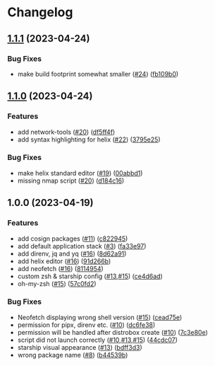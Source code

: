 # Changelog

## [1.1.1](https://github.com/tepene/box-bayou/compare/v1.1.0...v1.1.1) (2023-04-24)


### Bug Fixes

* make build footprint somewhat smaller ([#24](https://github.com/tepene/box-bayou/issues/24)) ([fb109b0](https://github.com/tepene/box-bayou/commit/fb109b03ed1f012dc82eb0ba4a903210f84a414a))

## [1.1.0](https://github.com/tepene/box-bayou/compare/v1.0.0...v1.1.0) (2023-04-24)


### Features

* add network-tools ([#20](https://github.com/tepene/box-bayou/issues/20)) ([df5ff4f](https://github.com/tepene/box-bayou/commit/df5ff4f59bfa53de945ac7ffaa1fa1163e62c88d))
* add syntax highlighting for helix ([#22](https://github.com/tepene/box-bayou/issues/22)) ([3795e25](https://github.com/tepene/box-bayou/commit/3795e25b1e8c97b049950875065eff5d909fcae7))


### Bug Fixes

* make helix standard editor ([#19](https://github.com/tepene/box-bayou/issues/19)) ([00abbd1](https://github.com/tepene/box-bayou/commit/00abbd1299ad17985063ab363a2b25d31f6f14d6))
* missing nmap script ([#20](https://github.com/tepene/box-bayou/issues/20)) ([d184c16](https://github.com/tepene/box-bayou/commit/d184c16206084782d017036909a331a4947899bf))

## 1.0.0 (2023-04-19)


### Features

* add cosign packages ([#11](https://github.com/tepene/box-bayou/issues/11)) ([c822945](https://github.com/tepene/box-bayou/commit/c82294598c125396e7881d2ab438f3c9b37ebb5f))
* add default application stack ([#3](https://github.com/tepene/box-bayou/issues/3)) ([fa33e97](https://github.com/tepene/box-bayou/commit/fa33e979ce18ad8187fc73c258d7284383fadd0d))
* add direnv, jq and yq ([#16](https://github.com/tepene/box-bayou/issues/16)) ([8d62a91](https://github.com/tepene/box-bayou/commit/8d62a91cf9efa67b8e1e206dc3bdc60dbbae44b3))
* add helix editor ([#16](https://github.com/tepene/box-bayou/issues/16)) ([91d266b](https://github.com/tepene/box-bayou/commit/91d266bfaf61e067ab74a1ac91716e9e48d61c4f))
* add neofetch ([#16](https://github.com/tepene/box-bayou/issues/16)) ([8114954](https://github.com/tepene/box-bayou/commit/8114954d48f8f1758961e36acb15c899d44763f4))
* custom zsh & starship config ([#13](https://github.com/tepene/box-bayou/issues/13),[#15](https://github.com/tepene/box-bayou/issues/15)) ([ce4d6ad](https://github.com/tepene/box-bayou/commit/ce4d6adf1d1520c4b909eadc325fe7d80096e851))
* oh-my-zsh ([#15](https://github.com/tepene/box-bayou/issues/15)) ([57c0fd2](https://github.com/tepene/box-bayou/commit/57c0fd21719f2b64bebaf7cce4b03416d8ca8bbb))


### Bug Fixes

* Neofetch displaying wrong shell version ([#15](https://github.com/tepene/box-bayou/issues/15)) ([cead75e](https://github.com/tepene/box-bayou/commit/cead75e705c202d197860be4657bfbfe78301be1))
* permission for pipx, direnv etc. ([#10](https://github.com/tepene/box-bayou/issues/10)) ([dc6fe38](https://github.com/tepene/box-bayou/commit/dc6fe388208c3e14c48a94f5097f82eb3473a399))
* permission will be handled after distrobox create ([#10](https://github.com/tepene/box-bayou/issues/10)) ([7c3e80e](https://github.com/tepene/box-bayou/commit/7c3e80e1d60a955a7f463f430ee16300628de16b))
* script did not launch correctly ([#10](https://github.com/tepene/box-bayou/issues/10),[#13](https://github.com/tepene/box-bayou/issues/13),[#15](https://github.com/tepene/box-bayou/issues/15)) ([44cdc07](https://github.com/tepene/box-bayou/commit/44cdc07438760362cfadd439964be0bf9c5f4663))
* starship visual appearance ([#13](https://github.com/tepene/box-bayou/issues/13)) ([bdff3d3](https://github.com/tepene/box-bayou/commit/bdff3d3ba9de5c57d1a48ad8a69ef442cf07eebf))
* wrong package name ([#8](https://github.com/tepene/box-bayou/issues/8)) ([b44539b](https://github.com/tepene/box-bayou/commit/b44539bde1f4b53c3a64fee8b03afc9234d664ae))

